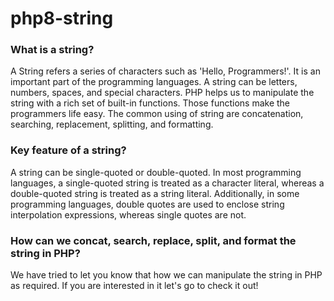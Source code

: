 # php8-string

### What is a string?

A String refers a series of characters such as 'Hello, Programmers!'. It is an important part of the programming languages. A string can be letters, numbers, spaces, and special characters.
PHP helps us to manipulate the string with a rich set of built-in functions. Those functions make the programmers life easy.
The common using of string are concatenation, searching, replacement, splitting, and formatting.

### Key feature of a string?
A string can be single-quoted or double-quoted. In most programming languages, a single-quoted string is treated as a character literal, 
whereas a double-quoted string is treated as a string literal. Additionally, in some programming languages, double quotes are used to enclose string interpolation expressions, whereas single quotes are not.

### How can we concat, search, replace, split, and format the string in PHP?
We have tried to let you know that how we can manipulate the string in PHP as required. If you are interested in it let's go to check it out!
